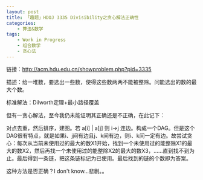 ```yaml
---
layout: post
title: 「趣题」HDOJ 3335 Divisibility之贪心解法正确性
categories:
    - 算法&数学
tags:
    - Work in Progress
    - 组合数学
    - 贪心法
---
```


链接：<http://acm.hdu.edu.cn/showproblem.php?pid=3335>

描述：给一堆数，要选出一些数，使得这些数两两不能被整除。问能选出的数的最大个数。

标准解法：Dilworth定理+最小路径覆盖

但有一贪心解法，至今我仍未能证明其正确还是不正确，在此记下：

对点去重，然后排序，建图。若 a[i] | a[j] 则 i->j
连边。构成一个DAG。但是这个DAG很有特点，就是如果i、j间有边且j、k间有边，则i、k间一定有边。故尝试贪心：每次从当前未使用过的最大的数X1开始，找到一个未使用过的能整除X1的最大的数X2，然后再找一个未使用过的能整除X2的最大的数X3，……直到找不到为止。最后得到一条链，把这条链标记为已使用。最后找到的链的个数即为答案。

这种方法是否正确？I don't know...悲剧。。
